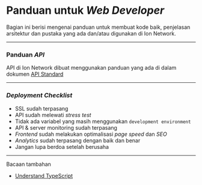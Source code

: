 # Panduan untuk *Web Developer*
Bagian ini berisi mengenai panduan untuk membuat kode baik, penjelasan arsitektur dan pustaka yang ada dan/atau digunakan di Ion Network.

---

### Panduan *API*

API di Ion Network dibuat menggunakan panduan yang ada di dalam dokumen [API Standard](https://github.com/ionnetwork-tech/Ionnetwork-handbook/blob/main/api-standard.md)

---
### *Deployment Checklist*

- SSL sudah terpasang
- API sudah melewati *stress test*
- Tidak ada variabel yang masih menggunakan `development environment`
- API & server monitoring sudah terpasang
- *Frontend* sudah melakukan optimalisasi *page speed* dan *SEO*
- *Analytics* sudah terpasang dengan baik dan benar
- Jangan lupa berdoa setelah berusaha

---
Bacaan tambahan

- [Understand TypeScript](https://www.udemy.com/understanding-typescript/learn/v4/overview)